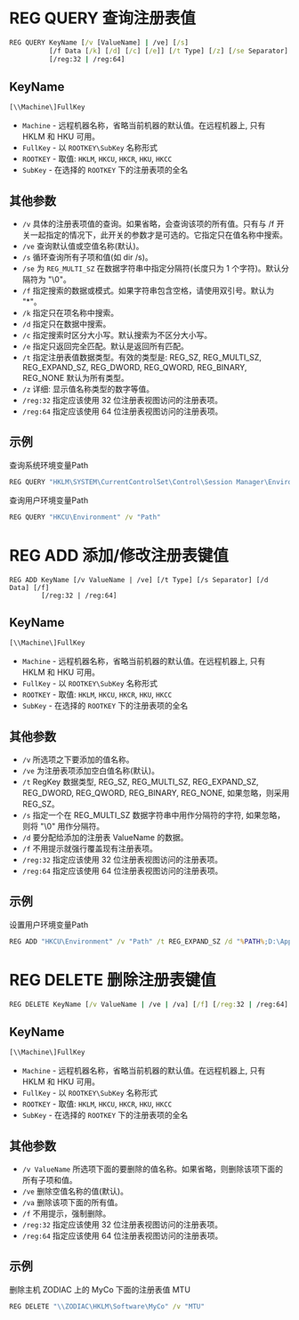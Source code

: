 # REG QUERY 查询注册表值
```bat
REG QUERY KeyName [/v [ValueName] | /ve] [/s]
          [/f Data [/k] [/d] [/c] [/e]] [/t Type] [/z] [/se Separator]
          [/reg:32 | /reg:64]
```
## KeyName
```bat
[\\Machine\]FullKey
```

- `Machine` - 远程机器名称，省略当前机器的默认值。在远程机器上, 只有 HKLM 和 HKU 可用。
- `FullKey` - 以 `ROOTKEY\SubKey` 名称形式
- `ROOTKEY` - 取值: `HKLM`, `HKCU`, `HKCR`, `HKU`, `HKCC`
- `SubKey`  - 在选择的 `ROOTKEY` 下的注册表项的全名

## 其他参数
- `/v` 具体的注册表项值的查询。如果省略，会查询该项的所有值。只有与 /f 开关一起指定的情况下，此开关的参数才是可选的。它指定只在值名称中搜索。
- `/ve` 查询默认值或空值名称(默认)。
- `/s` 循环查询所有子项和值(如 dir /s)。
- `/se` 为 `REG_MULTI_SZ` 在数据字符串中指定分隔符(长度只为 1 个字符)。默认分隔符为 "\0"。
- `/f` 指定搜索的数据或模式。如果字符串包含空格，请使用双引号。默认为 "*"。
- `/k` 指定只在项名称中搜索。
- `/d` 指定只在数据中搜索。
- `/c` 指定搜索时区分大小写。默认搜索为不区分大小写。
- `/e` 指定只返回完全匹配。默认是返回所有匹配。
- `/t` 指定注册表值数据类型。有效的类型是: REG_SZ, REG_MULTI_SZ, REG_EXPAND_SZ, REG_DWORD, REG_QWORD, REG_BINARY, REG_NONE 默认为所有类型。
- `/z` 详细: 显示值名称类型的数字等值。
- `/reg:32` 指定应该使用 32 位注册表视图访问的注册表项。
- `/reg:64` 指定应该使用 64 位注册表视图访问的注册表项。

## 示例
查询系统环境变量Path
```bat
REG QUERY "HKLM\SYSTEM\CurrentControlSet\Control\Session Manager\Environment" /v "Path"
```
查询用户环境变量Path
```bat
REG QUERY "HKCU\Environment" /v "Path"
```

# REG ADD 添加/修改注册表键值

```
REG ADD KeyName [/v ValueName | /ve] [/t Type] [/s Separator] [/d Data] [/f]
        [/reg:32 | /reg:64]
```

## KeyName
```bat
[\\Machine\]FullKey
```

- `Machine` - 远程机器名称，省略当前机器的默认值。在远程机器上, 只有 HKLM 和 HKU 可用。
- `FullKey` - 以 `ROOTKEY\SubKey` 名称形式
- `ROOTKEY` - 取值: `HKLM`, `HKCU`, `HKCR`, `HKU`, `HKCC`
- `SubKey`  - 在选择的 `ROOTKEY` 下的注册表项的全名

## 其他参数
- `/v` 所选项之下要添加的值名称。
- `/ve` 为注册表项添加空白值名称(默认)。
- `/t` RegKey 数据类型, REG_SZ, REG_MULTI_SZ, REG_EXPAND_SZ, REG_DWORD, REG_QWORD, REG_BINARY, REG_NONE, 如果忽略，则采用 REG_SZ。
- `/s` 指定一个在 REG_MULTI_SZ 数据字符串中用作分隔符的字符, 如果忽略，则将 "\0" 用作分隔符。
- `/d` 要分配给添加的注册表 ValueName 的数据。
- `/f` 不用提示就强行覆盖现有注册表项。
- `/reg:32` 指定应该使用 32 位注册表视图访问的注册表项。
- `/reg:64` 指定应该使用 64 位注册表视图访问的注册表项。

## 示例

设置用户环境变量Path
```bat
REG ADD "HKCU\Environment" /v "Path" /t REG_EXPAND_SZ /d "%PATH%;D:\AppFolder" /f
```

# REG DELETE 删除注册表键值

```bat
REG DELETE KeyName [/v ValueName | /ve | /va] [/f] [/reg:32 | /reg:64]
```

## KeyName
```bat
[\\Machine\]FullKey
```

- `Machine` - 远程机器名称，省略当前机器的默认值。在远程机器上, 只有 HKLM 和 HKU 可用。
- `FullKey` - 以 `ROOTKEY\SubKey` 名称形式
- `ROOTKEY` - 取值: `HKLM`, `HKCU`, `HKCR`, `HKU`, `HKCC`
- `SubKey`  - 在选择的 `ROOTKEY` 下的注册表项的全名

## 其他参数

- `/v ValueName` 所选项下面的要删除的值名称。如果省略，则删除该项下面的所有子项和值。
- `/ve` 删除空值名称的值(默认)。
- `/va` 删除该项下面的所有值。
- `/f` 不用提示，强制删除。
- `/reg:32` 指定应该使用 32 位注册表视图访问的注册表项。
- `/reg:64` 指定应该使用 64 位注册表视图访问的注册表项。

## 示例

删除主机 ZODIAC 上的 MyCo 下面的注册表值 MTU
```bat
REG DELETE "\\ZODIAC\HKLM\Software\MyCo" /v "MTU"
```
